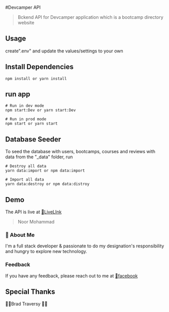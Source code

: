 #Devcamper API

> Bckend API for Devcamper application which is a bootcamp directory website

## Usage
create".env" and update the values/settings to your own

## Install Dependencies

```
npm install or yarn install
```

## run app

```
# Run in dev mode
npm start:Dev or yarn start:Dev

# Run in prod mode
npm start or yarn start
```

## Database Seeder
To seed the database with users, bootcamps, courses and reviews with data from the "_data" folder, run

```
# Destroy all data
yarn data:import or npm data:import

# Import all data
yarn data:destroy or npm data:distroy
```

## Demo
The API is live at [:link:LiveLInk](https://devcamper-api-production-a40f.up.railway.app/api-docs/)

> Noor Mohammad
### 🚀 About Me
I'm a full stack developer & passionate to do my designation's responsibility and hungry to explore new technology.

### Feedback

If you have any feedback, please reach out to me at [:link:facebook](https://www.facebook.com/profile.php?id=100007513814577)


## Special Thanks 
:black_heart::black_heart:Brad Traversy :black_heart::black_heart:
